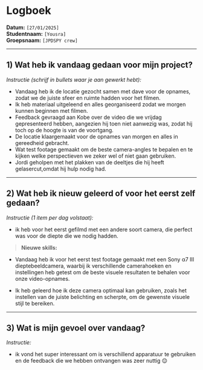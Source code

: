 # Logboek

**Datum:** `[27/01/2025]`  
**Studentnaam:** `[Yousra]`  
**Groepsnaam:** `[JPDSPY crew]`

---

## 1) Wat heb ik vandaag gedaan voor mijn project?

_Instructie (schrijf in bullets waar je aan gewerkt hebt):_

- Vandaag heb ik de locatie gezocht samen met dave voor de opnames, zodat we de juiste sfeer en ruimte hadden voor het filmen.
- Ik heb materiaal uitgeleend en alles georganiseerd zodat we morgen kunnen beginnen met filmen.
- Feedback gevraagd aan Kobe over de video die we vrijdag gepresenteerd hebben, aangezien hij toen niet aanwezig was, zodat hij toch op de hoogte is van de voortgang.
- De locatie klaargemaakt voor de opnames van morgen en alles in gereedheid gebracht.
- Wat test footage gemaakt om de beste camera-angles te bepalen en te kijken welke perspectieven we zeker wel of niet gaan gebruiken.
- Jordi geholpen met het plakken van de deeltjes die hij heeft gelasercut,omdat hij hulp nodig had.

---

## 2) Wat heb ik nieuw geleerd of voor het eerst zelf gedaan?

_Instructie (1 item per dag volstaat):_

- ik heb voor het eerst gefilmd met een andere soort camera, die perfect was voor de diepte die we nodig hadden.

> **Nieuwe skills:**

- Vandaag heb ik voor het eerst test footage gemaakt met een Sony α7 III dieptebeeldcamera, waarbij ik verschillende camerahoeken en instellingen heb getest om de beste visuele resultaten te behalen voor onze video-opnames.

- Ik heb geleerd hoe ik deze camera optimaal kan gebruiken, zoals het instellen van de juiste belichting en scherpte, om de gewenste visuele stijl te bereiken.

---

## 3) Wat is mijn gevoel over vandaag?

_Instructie:_

- ik vond het super interessant om is verschillend apparatuur te gebruiken en de feedback die we hebben ontvangen was zeer nuttig 😌
